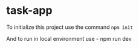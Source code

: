 # task-app

To initialize this project use the command 
``npm init``


And to run in local environment use - npm run dev
    
    
